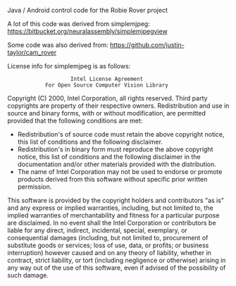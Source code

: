 Java / Android control code for the Robie Rover project


A lot of this code was derived from simplemjpeg:
https://bitbucket.org/neuralassembly/simplemjpegview

Some code was also derived from:
https://github.com/justin-taylor/cam_rover

License info for simplemjpeg is as follows:

                        Intel License Agreement
                For Open Source Computer Vision Library
Copyright (C) 2000, Intel Corporation, all rights reserved.
Third party copyrights are property of their respective owners.
Redistribution and use in source and binary forms, with or without modification,
are permitted provided that the following conditions are met:
  * Redistribution's of source code must retain the above copyright notice,
    this list of conditions and the following disclaimer.
  * Redistribution's in binary form must reproduce the above copyright notice,
    this list of conditions and the following disclaimer in the documentation
     and/or other materials provided with the distribution.
  * The name of Intel Corporation may not be used to endorse or promote products
    derived from this software without specific prior written permission.

This software is provided by the copyright holders and contributors "as is" and
any express or implied warranties, including, but not limited to, the implied
warranties of merchantability and fitness for a particular purpose are disclaimed.
In no event shall the Intel Corporation or contributors be liable for any direct,
indirect, incidental, special, exemplary, or consequential damages
(including, but not limited to, procurement of substitute goods or services;
loss of use, data, or profits; or business interruption) however caused
and on any theory of liability, whether in contract, strict liability,
or tort (including negligence or otherwise) arising in any way out of
the use of this software, even if advised of the possibility of such damage.
